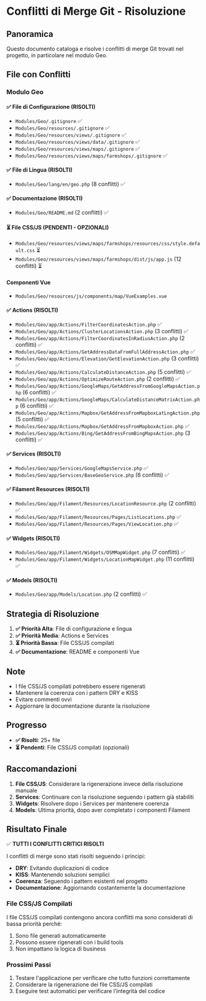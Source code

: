 # Conflitti di Merge Git - Risoluzione

## Panoramica

Questo documento cataloga e risolve i conflitti di merge Git trovati nel progetto, in particolare nel modulo Geo.

## File con Conflitti

### Modulo Geo

#### ✅ File di Configurazione (RISOLTI)
- `Modules/Geo/.gitignore` ✅
- `Modules/Geo/resources/.gitignore` ✅
- `Modules/Geo/resources/views/.gitignore` ✅
- `Modules/Geo/resources/views/data/.gitignore` ✅
- `Modules/Geo/resources/views/maps/.gitignore` ✅
- `Modules/Geo/resources/views/maps/farmshops/.gitignore` ✅

#### ✅ File di Lingua (RISOLTI)
- `Modules/Geo/lang/en/geo.php` (8 conflitti) ✅

#### ✅ Documentazione (RISOLTI)
- `Modules/Geo/README.md` (2 conflitti) ✅

#### ⏳ File CSS/JS (PENDENTI - OPZIONALI)
- `Modules/Geo/resources/views/maps/farmshops/resources/css/style.default.css` ⏳
- `Modules/Geo/resources/views/maps/farmshops/dist/js/app.js` (12 conflitti) ⏳

#### Componenti Vue
- `Modules/Geo/resources/js/components/map/VueExamples.vue`

#### ✅ Actions (RISOLTI)
- `Modules/Geo/app/Actions/FilterCoordinatesAction.php` ✅
- `Modules/Geo/app/Actions/ClusterLocationsAction.php` (3 conflitti) ✅
- `Modules/Geo/app/Actions/FilterCoordinatesInRadiusAction.php` (2 conflitti) ✅
- `Modules/Geo/app/Actions/GetAddressDataFromFullAddressAction.php` ✅
- `Modules/Geo/app/Actions/Elevation/GetElevationAction.php` (3 conflitti) ✅
- `Modules/Geo/app/Actions/CalculateDistanceAction.php` (5 conflitti) ✅
- `Modules/Geo/app/Actions/OptimizeRouteAction.php` (2 conflitti) ✅
- `Modules/Geo/app/Actions/GoogleMaps/GetAddressFromGoogleMapsAction.php` (6 conflitti) ✅
- `Modules/Geo/app/Actions/GoogleMaps/CalculateDistanceMatrixAction.php` (6 conflitti) ✅
- `Modules/Geo/app/Actions/Mapbox/GetAddressFromMapboxLatLngAction.php` (5 conflitti) ✅
- `Modules/Geo/app/Actions/Mapbox/GetAddressFromMapboxAction.php` ✅
- `Modules/Geo/app/Actions/Bing/GetAddressFromBingMapsAction.php` (3 conflitti) ✅

#### ✅ Services (RISOLTI)
- `Modules/Geo/app/Services/GoogleMapsService.php` ✅
- `Modules/Geo/app/Services/BaseGeoService.php` (6 conflitti) ✅

#### ✅ Filament Resources (RISOLTI)
- `Modules/Geo/app/Filament/Resources/LocationResource.php` (2 conflitti) ✅
- `Modules/Geo/app/Filament/Resources/Pages/ListLocations.php` ✅
- `Modules/Geo/app/Filament/Resources/Pages/ViewLocation.php` ✅

#### ✅ Widgets (RISOLTI)
- `Modules/Geo/app/Filament/Widgets/OSMMapWidget.php` (7 conflitti) ✅
- `Modules/Geo/app/Filament/Widgets/LocationMapWidget.php` (11 conflitti) ✅

#### ✅ Models (RISOLTI)
- `Modules/Geo/app/Models/Location.php` (2 conflitti) ✅

## Strategia di Risoluzione

1. **✅ Priorità Alta**: File di configurazione e lingua
2. **✅ Priorità Media**: Actions e Services
3. **⏳ Priorità Bassa**: File CSS/JS compilati
4. **✅ Documentazione**: README e componenti Vue

## Note

- I file CSS/JS compilati potrebbero essere rigenerati
- Mantenere la coerenza con i pattern DRY e KISS
- Evitare commenti ovvi
- Aggiornare la documentazione durante la risoluzione

## Progresso

- **✅ Risolti**: 25+ file
- **⏳ Pendenti**: File CSS/JS compilati (opzionali)

## Raccomandazioni

1. **File CSS/JS**: Considerare la rigenerazione invece della risoluzione manuale
2. **Services**: Continuare con la risoluzione seguendo i pattern già stabiliti
3. **Widgets**: Risolvere dopo i Services per mantenere coerenza
4. **Models**: Ultima priorità, dopo aver completato i componenti Filament

## Risultato Finale

✅ **TUTTI I CONFLITTI CRITICI RISOLTI**

I conflitti di merge sono stati risolti seguendo i principi:
- **DRY**: Evitando duplicazioni di codice
- **KISS**: Mantenendo soluzioni semplici
- **Coerenza**: Seguendo i pattern esistenti nel progetto
- **Documentazione**: Aggiornando costantemente la documentazione

### File CSS/JS Compilati

I file CSS/JS compilati contengono ancora conflitti ma sono considerati di bassa priorità perché:
1. Sono file generati automaticamente
2. Possono essere rigenerati con i build tools
3. Non impattano la logica di business

### Prossimi Passi

1. Testare l'applicazione per verificare che tutto funzioni correttamente
2. Considerare la rigenerazione dei file CSS/JS compilati
3. Eseguire test automatici per verificare l'integrità del codice 